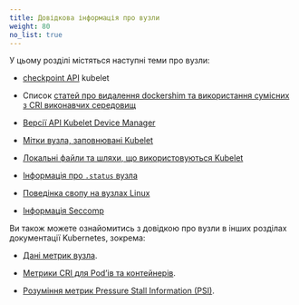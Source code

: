 ```yaml
---
title: Довідкова інформація про вузли
weight: 80
no_list: true
---
```


У цьому розділі містяться наступні теми про вузли:

* [checkpoint API](/docs/reference/node/kubelet-checkpoint-api/) kubelet
* Список [статей про видалення dockershim та використання сумісних з CRI виконавчих середовищ](/docs/reference/node/topics-on-dockershim-and-cri-compatible-runtimes/)
* [Версії API Kubelet Device Manager](/docs/reference/node/device-plugin-api-versions)
* [Мітки вузла, заповнювані Kubelet](/docs/reference/node/node-labels)

* [Локальні файли та шляхи, що використовуються Kubelet](/docs/reference/node/kubelet-files)

* [Інформація про `.status` вузла](/docs/reference/node/node-status/)

* [Поведінка свопу на вузлах Linux](/docs/reference/node/swap-behavior/)

* [Інформація Seccomp](/docs/reference/node/seccomp/)

Ви також можете ознайомитись з довідкою про вузли в інших розділах документації Kubernetes, зокрема:

* [Дані метрик вузла](/docs/reference/instrumentation/node-metrics).

* [Метрики CRI для Podʼів та контейнерів](/docs/reference/instrumentation/cri-pod-container-metrics).

* [Розуміння метрик Pressure Stall Information (PSI)](/docs/reference/instrumentation/understand-psi-metrics).
